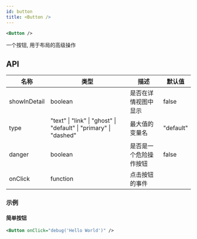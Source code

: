 ```yaml
---
id: button
title: <Button />
---
```


```xml
<Button />
```

一个按钮, 用于布局的高级操作

## API

| 名称         | 类型                                                              | 描述                   | 默认值    |
| ------------ | ----------------------------------------------------------------- | ---------------------- | --------- |
| showInDetail | boolean                                                           | 是否在详情视图中显示   | false     |
| type         | "text" \| "link" \| "ghost" \| "default" \| "primary" \| "dashed" | 最大值的变量名         | "default" |
| danger       | boolean                                                           | 是否是一个危险操作按钮 | false     |
| onClick      | function                                                          | 点击按钮的事件         |           |

### 示例

#### 简单按钮

```xml layoutTemplate
<Button onClick="debug('Hello World')" />
```
